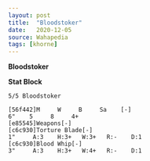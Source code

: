 ```yaml
---
layout: post
title:  "Bloodstoker"
date:   2020-12-05
source: Wahapedia
tags: [khorne]
---
```


**Bloodstoker**

**Stat Block**
```
5/5 Bloodstoker
```

```
[56f442]M     W     B     Sa    [-]
6"    5     8     4+    
[e85545]Weapons[-]
[c6c930]Torture Blade[-]
1"     A:3    H:3+   W:3+   R:-    D:1   
[c6c930]Blood Whip[-]
3"     A:3    H:3+   W:4+   R:-    D:1   
```



